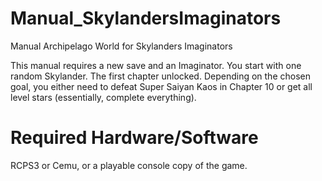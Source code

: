 # Manual_SkylandersImaginators
 Manual Archipelago World for Skylanders Imaginators
 
This manual requires a new save and an Imaginator.
You start with one random Skylander.
The first chapter unlocked. Depending on the chosen goal, you either need to defeat Super Saiyan Kaos in Chapter 10 or get all level
stars (essentially, complete everything).

# Required Hardware/Software
RCPS3 or Cemu, or a playable console copy of the game.
